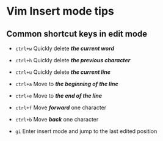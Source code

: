# Vim Insert mode tips

## Common shortcut keys in edit mode
- `ctrl+w` Quickly delete ***the current word***
- `ctrl+h` Quickly delete ***the previous character***
- `ctrl+u` Quickly delete ***the current line***

- `ctrl+a` Move to ***the beginning of the line***
- `ctrl+e` Move to ***the end of the line***
- `ctrl+f` Move ***forward*** one character
- `ctrl+b` Move ***back*** one character


- `gi` Enter insert mode and jump to the last edited position
